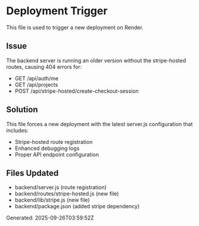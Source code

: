 # Deployment Trigger

This file is used to trigger a new deployment on Render.

## Issue
The backend server is running an older version without the stripe-hosted routes, causing 404 errors for:
- GET /api/auth/me
- GET /api/projects  
- POST /api/stripe-hosted/create-checkout-session

## Solution
This file forces a new deployment with the latest server.js configuration that includes:
- Stripe-hosted route registration
- Enhanced debugging logs
- Proper API endpoint configuration

## Files Updated
- backend/server.js (route registration)
- backend/routes/stripe-hosted.js (new file)
- backend/lib/stripe.js (new file)
- backend/package.json (added stripe dependency)

Generated: 2025-09-26T03:59:52Z
